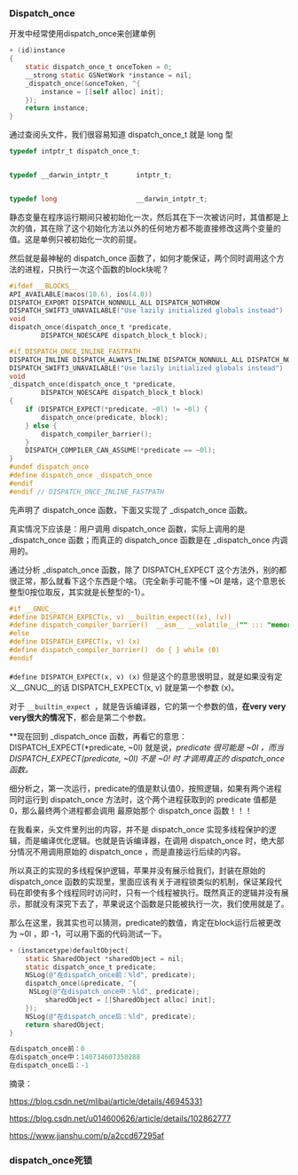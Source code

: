### Dispatch_once



开发中经常使用dispatch_once来创建单例

```objective-c
+ (id)instance
{
    static dispatch_once_t onceToken = 0;
    __strong static GSNetWork *instance = nil;
    _dispatch_once(&onceToken, ^{
        instance = [[self alloc] init];
    });   
    return instance;
}
```



通过查阅头文件，我们很容易知道 dispatch_once_t 就是 long 型

```objective-c
typedef intptr_t dispatch_once_t;


typedef __darwin_intptr_t       intptr_t;


typedef long                    __darwin_intptr_t;
```

静态变量在程序运行期间只被初始化一次，然后其在下一次被访问时，其值都是上次的值，其在除了这个初始化方法以外的任何地方都不能直接修改这两个变量的值。这是单例只被初始化一次的前提。



然后就是最神秘的 dispatch_once 函数了，如何才能保证，两个同时调用这个方法的进程，只执行一次这个函数的block块呢？

```objective-c
#ifdef __BLOCKS__
API_AVAILABLE(macos(10.6), ios(4.0))
DISPATCH_EXPORT DISPATCH_NONNULL_ALL DISPATCH_NOTHROW
DISPATCH_SWIFT3_UNAVAILABLE("Use lazily initialized globals instead")
void
dispatch_once(dispatch_once_t *predicate,
		DISPATCH_NOESCAPE dispatch_block_t block);

#if DISPATCH_ONCE_INLINE_FASTPATH
DISPATCH_INLINE DISPATCH_ALWAYS_INLINE DISPATCH_NONNULL_ALL DISPATCH_NOTHROW
DISPATCH_SWIFT3_UNAVAILABLE("Use lazily initialized globals instead")
void
_dispatch_once(dispatch_once_t *predicate,
		DISPATCH_NOESCAPE dispatch_block_t block)
{
	if (DISPATCH_EXPECT(*predicate, ~0l) != ~0l) {
		dispatch_once(predicate, block);
	} else {
		dispatch_compiler_barrier();
	}
	DISPATCH_COMPILER_CAN_ASSUME(*predicate == ~0l);
}
#undef dispatch_once
#define dispatch_once _dispatch_once
#endif
#endif // DISPATCH_ONCE_INLINE_FASTPATH
```

先声明了 dispatch_once 函数，下面又实现了 _dispatch_once 函数。

真实情况下应该是：用户调用  dispatch_once 函数，实际上调用的是 _dispatch_once 函数；而真正的 dispatch_once 函数是在 _dispatch_once 内调用的。

通过分析 _dispatch_once 函数，除了 DISPATCH_EXPECT 这个方法外，别的都很正常，那么就看下这个东西是个啥。（完全新手可能不懂 ~0l 是啥，这个意思长整型0按位取反，其实就是长整型的-1）。

```objective-c
#if __GNUC__
#define DISPATCH_EXPECT(x, v) __builtin_expect((x), (v))
#define dispatch_compiler_barrier()  __asm__ __volatile__("" ::: "memory")
#else
#define DISPATCH_EXPECT(x, v) (x)
#define dispatch_compiler_barrier()  do { } while (0)
#endif
```

`#define DISPATCH_EXPECT(x, v) (x)` 但是这个的意思很明显，就是如果没有定义__GNUC__的话 DISPATCH_EXPECT(x, v) 就是第一个参数 (x)。

对于 `__builtin_expect `，就是告诉编译器，它的第一个参数的值，**在very very very很大的情况下**，都会是第二个参数。



**现在回到 _dispatch_once 函数，再看它的意思： DISPATCH_EXPECT(*predicate, ~0l)  就是说，*predicate 很可能是 ~0l ，而当  DISPATCH_EXPECT(*predicate, ~0l)  不是 ~0! 时 才调用真正的 dispatch_once 函数。**



细分析之，第一次运行，predicate的值是默认值0，按照逻辑，如果有两个进程同时运行到 dispatch_once 方法时，这个两个进程获取到的 predicate 值都是0，那么最终两个进程都会调用 最原始那个 dispatch_once 函数！！！

在我看来，头文件里列出的内容，并不是 dispatch_once 实现多线程保护的逻辑，而是编译优化逻辑。也就是告诉编译器，在调用 dispatch_once 时，绝大部分情况不用调用原始的 dispatch_once ，而是直接运行后续的内容。

所以真正的实现的多线程保护逻辑，苹果并没有展示给我们，封装在原始的 dispatch_once 函数的实现里，里面应该有关于进程锁类似的机制，保证某段代码在即使有多个线程同时访问时，只有一个线程被执行。既然真正的逻辑并没有展示，那就没有深究下去了，苹果说这个函数是只能被执行一次，我们使用就是了。

那么在这里，我其实也可以猜测，predicate的数值，肯定在block运行后被更改为 ~0l ，即 -1，可以用下面的代码测试一下。

```objective-c
+ (instancetype)defaultObject{
    static SharedObject *sharedObject = nil;
    static dispatch_once_t predicate;
    NSLog(@"在dispatch_once前：%ld", predicate);
    dispatch_once(&predicate, ^{
	 NSLog(@"在dispatch_once中：%ld", predicate);
         sharedObject = [[SharedObject alloc] init]; 
    });
    NSLog(@"在dispatch_once后：%ld", predicate);
    return sharedObject;
}
```

```objective-c
在dispatch_once前：0
在dispatch_once中：140734607350288
在dispatch_once后：-1
```



摘录：

https://blog.csdn.net/mlibai/article/details/46945331

https://blog.csdn.net/u014600626/article/details/102862777

https://www.jianshu.com/p/a2ccd67295af





### dispatch_once死锁